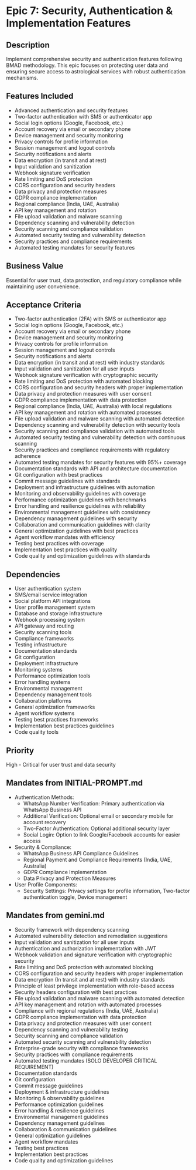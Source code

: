 # Epic 7: Security, Authentication & Implementation Features

## Description
Implement comprehensive security and authentication features following BMAD methodology. This epic focuses on protecting user data and ensuring secure access to astrological services with robust authentication mechanisms.

## Features Included
- Advanced authentication and security features
- Two-factor authentication with SMS or authenticator app
- Social login options (Google, Facebook, etc.)
- Account recovery via email or secondary phone
- Device management and security monitoring
- Privacy controls for profile information
- Session management and logout controls
- Security notifications and alerts
- Data encryption (in transit and at rest)
- Input validation and sanitization
- Webhook signature verification
- Rate limiting and DoS protection
- CORS configuration and security headers
- Data privacy and protection measures
- GDPR compliance implementation
- Regional compliance (India, UAE, Australia)
- API key management and rotation
- File upload validation and malware scanning
- Dependency scanning and vulnerability detection
- Security scanning and compliance validation
- Automated security testing and vulnerability detection
- Security practices and compliance requirements
- Automated testing mandates for security features

## Business Value
Essential for user trust, data protection, and regulatory compliance while maintaining user convenience.

## Acceptance Criteria
- Two-factor authentication (2FA) with SMS or authenticator app
- Social login options (Google, Facebook, etc.)
- Account recovery via email or secondary phone
- Device management and security monitoring
- Privacy controls for profile information
- Session management and logout controls
- Security notifications and alerts
- Data encryption (in transit and at rest) with industry standards
- Input validation and sanitization for all user inputs
- Webhook signature verification with cryptographic security
- Rate limiting and DoS protection with automated blocking
- CORS configuration and security headers with proper implementation
- Data privacy and protection measures with user consent
- GDPR compliance implementation with data protection
- Regional compliance (India, UAE, Australia) with local regulations
- API key management and rotation with automated processes
- File upload validation and malware scanning with automated detection
- Dependency scanning and vulnerability detection with security tools
- Security scanning and compliance validation with automated tools
- Automated security testing and vulnerability detection with continuous scanning
- Security practices and compliance requirements with regulatory adherence
- Automated testing mandates for security features with 95%+ coverage
- Documentation standards with API and architecture documentation
- Git configuration with best practices
- Commit message guidelines with standards
- Deployment and infrastructure guidelines with automation
- Monitoring and observability guidelines with coverage
- Performance optimization guidelines with benchmarks
- Error handling and resilience guidelines with reliability
- Environmental management guidelines with consistency
- Dependency management guidelines with security
- Collaboration and communication guidelines with clarity
- General optimization guidelines with best practices
- Agent workflow mandates with efficiency
- Testing best practices with coverage
- Implementation best practices with quality
- Code quality and optimization guidelines with standards

## Dependencies
- User authentication system
- SMS/email service integration
- Social platform API integrations
- User profile management system
- Database and storage infrastructure
- Webhook processing system
- API gateway and routing
- Security scanning tools
- Compliance frameworks
- Testing infrastructure
- Documentation standards
- Git configuration
- Deployment infrastructure
- Monitoring systems
- Performance optimization tools
- Error handling systems
- Environmental management
- Dependency management tools
- Collaboration platforms
- General optimization frameworks
- Agent workflow systems
- Testing best practices frameworks
- Implementation best practices guidelines
- Code quality tools

## Priority
High - Critical for user trust and data security

## Mandates from INITIAL-PROMPT.md
- Authentication Methods:
  - WhatsApp Number Verification: Primary authentication via WhatsApp Business API
  - Additional Verification: Optional email or secondary mobile for account recovery
  - Two-Factor Authentication: Optional additional security layer
  - Social Login: Option to link Google/Facebook accounts for easier access
- Security & Compliance:
  - WhatsApp Business API Compliance Guidelines
  - Regional Payment and Compliance Requirements (India, UAE, Australia)
  - GDPR Compliance Implementation
  - Data Privacy and Protection Measures
- User Profile Components:
  - Security Settings: Privacy settings for profile information, Two-factor authentication toggle, Device management

## Mandates from gemini.md
- Security framework with dependency scanning
- Automated vulnerability detection and remediation suggestions
- Input validation and sanitization for all user inputs
- Authentication and authorization implementation with JWT
- Webhook validation and signature verification with cryptographic security
- Rate limiting and DoS protection with automated blocking
- CORS configuration and security headers with proper implementation
- Data encryption (In transit and at rest) with industry standards
- Principle of least privilege implementation with role-based access
- Security headers configuration with best practices
- File upload validation and malware scanning with automated detection
- API key management and rotation with automated processes
- Compliance with regional regulations (India, UAE, Australia)
- GDPR compliance implementation with data protection
- Data privacy and protection measures with user consent
- Dependency scanning and vulnerability testing
- Security scanning and compliance validation
- Automated security scanning and vulnerability detection
- Enterprise-grade security with compliance frameworks
- Security practices with compliance requirements
- Automated testing mandates (SOLO DEVELOPER CRITICAL REQUIREMENT)
- Documentation standards
- Git configuration
- Commit message guidelines
- Deployment & infrastructure guidelines
- Monitoring & observability guidelines
- Performance optimization guidelines
- Error handling & resilience guidelines
- Environmental management guidelines
- Dependency management guidelines
- Collaboration & communication guidelines
- General optimization guidelines
- Agent workflow mandates
- Testing best practices
- Implementation best practices
- Code quality and optimization guidelines